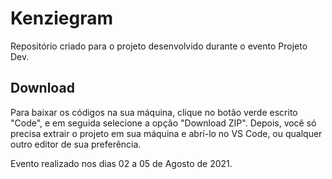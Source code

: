 # Kenziegram

Repositório criado para o projeto desenvolvido durante o evento Projeto Dev.

## Download

Para baixar os códigos na sua máquina, clique no botão verde escrito "Code", e em seguida selecione a opção "Download ZIP". Depois, você só precisa extrair o projeto em sua máquina e abrí-lo no VS Code, ou qualquer outro editor de sua preferência.

Evento realizado nos dias 02 a 05 de Agosto de 2021.